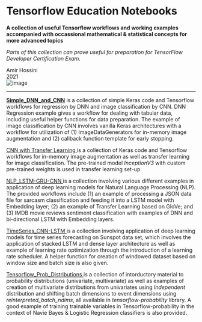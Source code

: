 # Tensorflow Education Notebooks
__A collection of useful Tensorflow workflows and working examples accompanied with occassional mathematical & statistical concepts for more advanced topics__ <br>

_Parts of this collection can prove useful for preparation for TensorFlow Developer Certification Exam._ 

Amir Hossini <br>
2021 <br>
![image](https://user-images.githubusercontent.com/91625030/144555506-cdfd55e5-9fe7-478f-a7c6-1926229218ca.png)
_________________________________________________________________________________________________________________

[__Simple_DNN_and_CNN__](https://github.com/amirhossini/Tensorflow-Educational-Notebooks/tree/main/00-Simple_DNN_and_CNN) is a collection of simple Keras code and Tensorflow workflows for regression by DNN and image classification by CNN. DNN Regression example gives a workflow for dealing with tabular data, including useful helper functions for data preparation. The example of image classification by CNN involves vanilla Keras architectures with a workflow for utilization of (1) ImageDataGenerators for in-memory image augmentation and (2) callback function template for early stopping. <br>

[  CNN with Transfer Learning  ](https://github.com/amirhossini/Tensorflow-Educational-Notebooks/tree/main/01-CNN_w_TransferLearning) is a collection of Keras code and Tensorflow workflows for in-memory image augmentation as well as transfer learning for image classification. The pre-trained model _InceptionV3_ with custom pre-trained weights is used in transfer learning set-up. <br>

[  NLP_LSTM-GRU-CNN  ](https://github.com/amirhossini/Tensorflow-Educational-Notebooks/tree/main/02-NLP_LSTM-GRU-CNN) is a collection involving various different examples in application of deep learning models for Natural Language Processing (NLP). The provided workflows include (1) an example of processing a JSON data file for sarcasm classification and feeding it into a LSTM model with Embedding layer; (2) an example of Transfer Learning based on GloVe; and (3) IMDB movie reviews sentiment classification with examples of DNN and bi-directional LSTM with Embedding layers. <br>

[  TimeSeries_CNN-LSTM  ](https://github.com/amirhossini/Tensorflow-Educational-Notebooks/tree/main/03-TimeSeries_CNN-LSTM) is a collection involving application of deep learning models for time series forecasting on Sunspot data set, which involves the application of stacked LSTM and dense layer architecture as well as example of learning rate optimization through the introduction of a learning rate scheduler.  A helper function for creation of windowed dataset based on window size and batch size is also given. <br>

[  Tensorflow_Prob_Distributions  ](https://github.com/amirhossini/Tensorflow-Educational-Notebooks/tree/main/21-TensorFlow_Prob_Distributions) is a collection of intorductory material to probability distributions (univariate, multivariate) as well as examples of creation of multivariate distributions from univariates using _Independent_ distribution and shifting batch dimensions to event dimensions using _reinterpreted_batch_ndims_, all available in _tensorflow-probability_ library. A good example of training trainable variables in Tensorflow-probability in the context of Navie Bayes & Logistic Regression classifiers is also provided.
